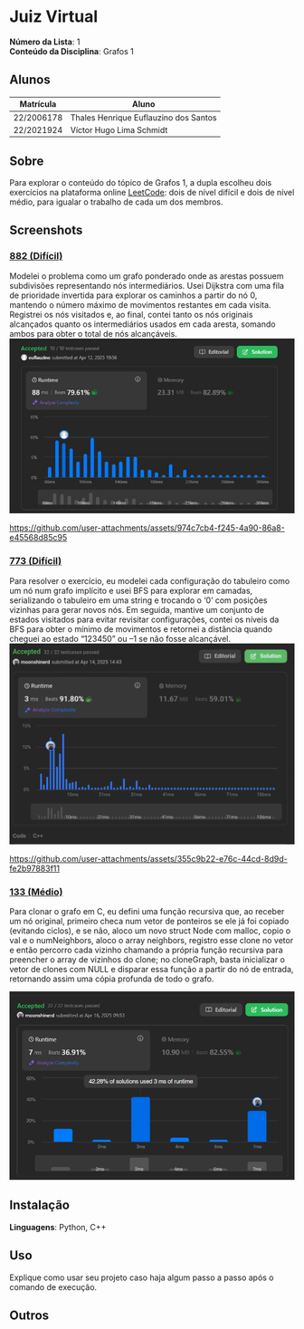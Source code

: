 # Juiz Virtual

**Número da Lista**: 1<br>
**Conteúdo da Disciplina**: Grafos 1 <br>

## Alunos
|Matrícula | Aluno |
| -- | -- |
| 22/2006178 | Thales Henrique Euflauzino dos Santos  |
| 22/2021924 | Víctor Hugo Lima Schmidt               |

## Sobre 
Para explorar o conteúdo do tópico de Grafos 1, a dupla escolheu dois exercícios na plataforma online [LeetCode](https://leetcode.com/): dois de nível difícil e dois de nível médio, para igualar o trabalho de cada um dos membros.


## Screenshots

### [882 (Difícil)](https://leetcode.com/problems/reachable-nodes-in-subdivided-graph)
Modelei o problema como um grafo ponderado onde as arestas possuem subdivisões representando nós intermediários. Usei Dijkstra com uma fila de prioridade invertida para explorar os caminhos a partir do nó 0, mantendo o número máximo de movimentos restantes em cada visita. Registrei os nós visitados e, ao final, contei tanto os nós originais alcançados quanto os intermediários usados em cada aresta, somando ambos para obter o total de nós alcançáveis.
![PrintResolucao882](/assets/print882.jpg)


https://github.com/user-attachments/assets/974c7cb4-f245-4a90-86a8-e45568d85c95



### [773 (Difícil)](https://leetcode.com/problems/sliding-puzzle/)
Para resolver o exercício, eu modelei cada configuração do tabuleiro como um nó num grafo implícito e usei BFS para explorar em camadas, serializando o tabuleiro em uma string e trocando o ‘0’ com posições vizinhas para gerar novos nós. Em seguida, mantive um conjunto de estados visitados para evitar revisitar configurações, contei os níveis da BFS para obter o mínimo de movimentos e retornei a distância quando cheguei ao estado “123450” ou –1 se não fosse alcançável.
![PrintResolucao773](/assets/print773.jpg)

https://github.com/user-attachments/assets/355c9b22-e76c-44cd-8d9d-fe2b97883f11



### [133 (Médio)](https://leetcode.com/problems/clone-graph/)
Para clonar o grafo em C, eu defini uma função recursiva que, ao receber um nó original, primeiro checa num vetor de ponteiros se ele já foi copiado (evitando ciclos), e se não, aloco um novo struct Node com malloc, copio o val e o numNeighbors, aloco o array neighbors, registro esse clone no vetor e então percorro cada vizinho chamando a própria função recursiva para preencher o array de vizinhos do clone; no cloneGraph, basta inicializar o vetor de clones com NULL e disparar essa função a partir do nó de entrada, retornando assim uma cópia profunda de todo o grafo.

![PrintResolucao133](/assets/print133.png)

## Instalação 
**Linguagens**: Python, C++<br>

## Uso 
Explique como usar seu projeto caso haja algum passo a passo após o comando de execução.

## Outros 
